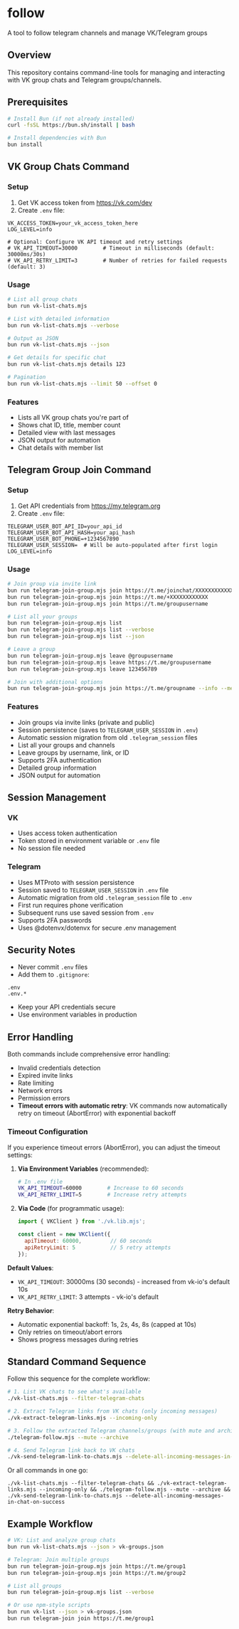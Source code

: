 # follow
A tool to follow telegram channels and manage VK/Telegram groups

## Overview
This repository contains command-line tools for managing and interacting with VK group chats and Telegram groups/channels.

## Prerequisites

```bash
# Install Bun (if not already installed)
curl -fsSL https://bun.sh/install | bash

# Install dependencies with Bun
bun install
```

## VK Group Chats Command

### Setup
1. Get VK access token from https://vk.com/dev
2. Create `.env` file:
```env
VK_ACCESS_TOKEN=your_vk_access_token_here
LOG_LEVEL=info

# Optional: Configure VK API timeout and retry settings
# VK_API_TIMEOUT=30000        # Timeout in milliseconds (default: 30000ms/30s)
# VK_API_RETRY_LIMIT=3        # Number of retries for failed requests (default: 3)
```

### Usage

```bash
# List all group chats
bun run vk-list-chats.mjs

# List with detailed information
bun run vk-list-chats.mjs --verbose

# Output as JSON
bun run vk-list-chats.mjs --json

# Get details for specific chat
bun run vk-list-chats.mjs details 123

# Pagination
bun run vk-list-chats.mjs --limit 50 --offset 0
```

### Features
- Lists all VK group chats you're part of
- Shows chat ID, title, member count
- Detailed view with last messages
- JSON output for automation
- Chat details with member list

## Telegram Group Join Command

### Setup
1. Get API credentials from https://my.telegram.org
2. Create `.env` file:
```env
TELEGRAM_USER_BOT_API_ID=your_api_id
TELEGRAM_USER_BOT_API_HASH=your_api_hash
TELEGRAM_USER_BOT_PHONE=+1234567890
TELEGRAM_USER_SESSION=  # Will be auto-populated after first login
LOG_LEVEL=info
```

### Usage

```bash
# Join group via invite link
bun run telegram-join-group.mjs join https://t.me/joinchat/XXXXXXXXXXXX
bun run telegram-join-group.mjs join https://t.me/+XXXXXXXXXXXX
bun run telegram-join-group.mjs join https://t.me/groupusername

# List all your groups
bun run telegram-join-group.mjs list
bun run telegram-join-group.mjs list --verbose
bun run telegram-join-group.mjs list --json

# Leave a group
bun run telegram-join-group.mjs leave @groupusername
bun run telegram-join-group.mjs leave https://t.me/groupusername
bun run telegram-join-group.mjs leave 123456789

# Join with additional options
bun run telegram-join-group.mjs join https://t.me/groupname --info --messages
```

### Features
- Join groups via invite links (private and public)
- Session persistence (saves to `TELEGRAM_USER_SESSION` in `.env`)
- Automatic session migration from old `.telegram_session` files
- List all your groups and channels
- Leave groups by username, link, or ID
- Supports 2FA authentication
- Detailed group information
- JSON output for automation

## Session Management

### VK
- Uses access token authentication
- Token stored in environment variable or `.env` file
- No session file needed

### Telegram
- Uses MTProto with session persistence
- Session saved to `TELEGRAM_USER_SESSION` in `.env` file
- Automatic migration from old `.telegram_session` file to `.env`
- First run requires phone verification
- Subsequent runs use saved session from `.env`
- Supports 2FA passwords
- Uses @dotenvx/dotenvx for secure .env management

## Security Notes
- Never commit `.env` files
- Add them to `.gitignore`:
```gitignore
.env
.env.*
```
- Keep your API credentials secure
- Use environment variables in production

## Error Handling
Both commands include comprehensive error handling:
- Invalid credentials detection
- Expired invite links
- Rate limiting
- Network errors
- Permission errors
- **Timeout errors with automatic retry**: VK commands now automatically retry on timeout (AbortError) with exponential backoff

### Timeout Configuration

If you experience timeout errors (AbortError), you can adjust the timeout settings:

1. **Via Environment Variables** (recommended):
   ```bash
   # In .env file
   VK_API_TIMEOUT=60000        # Increase to 60 seconds
   VK_API_RETRY_LIMIT=5        # Increase retry attempts
   ```

2. **Via Code** (for programmatic usage):
   ```javascript
   import { VKClient } from './vk.lib.mjs';

   const client = new VKClient({
     apiTimeout: 60000,         // 60 seconds
     apiRetryLimit: 5           // 5 retry attempts
   });
   ```

**Default Values**:
- `VK_API_TIMEOUT`: 30000ms (30 seconds) - increased from vk-io's default 10s
- `VK_API_RETRY_LIMIT`: 3 attempts - vk-io's default

**Retry Behavior**:
- Automatic exponential backoff: 1s, 2s, 4s, 8s (capped at 10s)
- Only retries on timeout/abort errors
- Shows progress messages during retries

## Standard Command Sequence

Follow this sequence for the complete workflow:

```bash
# 1. List VK chats to see what's available
./vk-list-chats.mjs --filter-telegram-chats

# 2. Extract Telegram links from VK chats (only incoming messages)
./vk-extract-telegram-links.mjs --incoming-only

# 3. Follow the extracted Telegram channels/groups (with mute and archive)
./telegram-follow.mjs --mute --archive

# 4. Send Telegram link back to VK chats
./vk-send-telegram-link-to-chats.mjs --delete-all-incoming-messages-in-chat-on-success
```

Or all commands in one go:

```
./vk-list-chats.mjs --filter-telegram-chats && ./vk-extract-telegram-links.mjs --incoming-only && ./telegram-follow.mjs --mute --archive && ./vk-send-telegram-link-to-chats.mjs --delete-all-incoming-messages-in-chat-on-success
```

## Example Workflow

```bash
# VK: List and analyze group chats
bun run vk-list-chats.mjs --json > vk-groups.json

# Telegram: Join multiple groups
bun run telegram-join-group.mjs join https://t.me/group1
bun run telegram-join-group.mjs join https://t.me/group2

# List all groups
bun run telegram-join-group.mjs list --verbose

# Or use npm-style scripts
bun run vk-list --json > vk-groups.json
bun run telegram-join join https://t.me/group1
```
